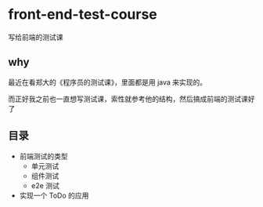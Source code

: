 # front-end-test-course

写给前端的测试课

## why

最近在看郑大的《程序员的测试课》，里面都是用 java 来实现的。

而正好我之前也一直想写测试课，索性就参考他的结构，然后搞成前端的测试课好了

## 目录

- 前端测试的类型
  - 单元测试
  - 组件测试
  - e2e 测试
- 实现一个 ToDo 的应用
